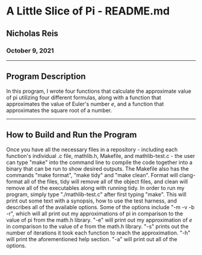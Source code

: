 # A Little Slice of Pi - README.md
## Nicholas Reis
### October 9, 2021

---

## Program Description
In this program, I wrote four functions that calculate the approximate value
of pi utilizing four different formulas, along with a function that approximates
the value of Euler's number *e*, and a function that approximates the square
root of a number. 

---

## How to Build and Run the Program
Once you have all the necessary files in a repository - including each function's
individual .c file, mathlib.h, Makefile, and mathlib-test.c - the user can
type "make" into the command line to compile the code together into a binary that
can be run to show desired outputs. The Makefile also has the commands "make format",
"make tidy" and "make clean". Format will clang-format all of the files, tidy will
remove all of the object files, and clean will remove all of the executables along
with running tidy. In order to run my program, simply type "./mathlib-test.c" after
first typing "make". This will print out some text with a synopsis, how to use the
test harness, and describes all of the available options. Some of the options include
"-m -v -b -r", which will all print out my approximations of pi in comparison to
the value of pi from the math.h library. "-e" will print out my approximation of *e*
in comparison to the value of *e* from the math.h library. "-s" prints out the
number of iterations it took each function to reach the approximation. "-h" will
print the aforementioned help section. "-a" will print out all of the options.